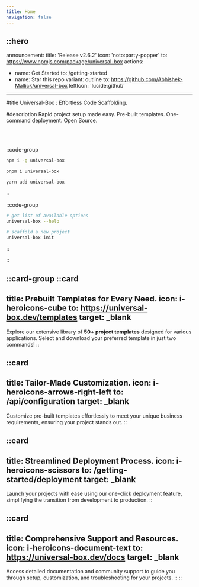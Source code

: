 ```yaml
---
title: Home
navigation: false
---
```


::hero
---
announcement:
  title: 'Release v2.6.2'
  icon: 'noto:party-popper'
  to: https://www.npmjs.com/package/universal-box
actions:
  - name: Get Started
    to: /getting-started
  - name: Star this repo
    variant: outline
    to: https://github.com/Abhishek-Mallick/universal-box
    leftIcon: 'lucide:github'
---

#title
Universal-Box : Effortless Code Scaffolding.

#description
Rapid project setup made easy.
Pre-built templates. One-command deployment. Open Source.

<br></br>

::code-group
  ```bash [npm]
  npm i -g universal-box
  ```

  ```bash [pnpm]
  pnpm i universal-box
  ```

  ```bash [yarn]
  yarn add universal-box
  ```
::

::code-group
  ```bash [Terminal]
  # get list of available options
universal-box --help

# scaffold a new project
universal-box init
  ``` 
::

::

::card-group
  ::card
  ---
  title: Prebuilt Templates for Every Need.
  icon: i-heroicons-cube
  to: https://universal-box.dev/templates
  target: _blank
  ---
  Explore our extensive library of **50+ project templates** designed for various applications. Select and download your preferred template in just two commands!
  ::

  ::card
  ---
  title: Tailor-Made Customization.
  icon: i-heroicons-arrows-right-left
  to: /api/configuration
  target: _blank
  ---
  Customize pre-built templates effortlessly to meet your unique business requirements, ensuring your project stands out.
  ::

  ::card
  ---
  title: Streamlined Deployment Process.
  icon: i-heroicons-scissors
  to: /getting-started/deployment
  target: _blank
  ---
  Launch your projects with ease using our one-click deployment feature, simplifying the transition from development to production.
  ::

  ::card
  ---
  title: Comprehensive Support and Resources.
  icon: i-heroicons-document-text
  to: https://universal-box.dev/docs
  target: _blank
  ---
  Access detailed documentation and community support to guide you through setup, customization, and troubleshooting for your projects.
  ::
::